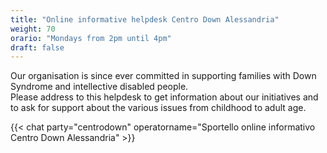 ```yaml
---
title: "Online informative helpdesk Centro Down Alessandria"
weight: 70
orario: "Mondays from 2pm until 4pm"
draft: false
---
```


Our organisation is since ever committed in supporting families with Down Syndrome and intellective disabled people.  
Please address to this helpdesk to get information about our initiatives and to ask for support about the various issues from childhood to adult age.

{{< chat party="centrodown" operatorname="Sportello online informativo Centro Down Alessandria" >}}
